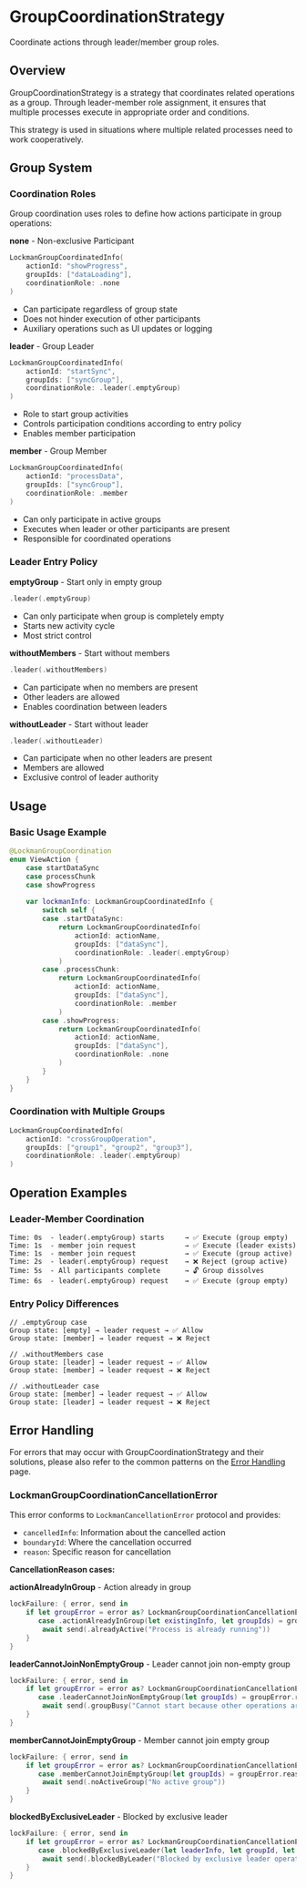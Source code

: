 # GroupCoordinationStrategy

Coordinate actions through leader/member group roles.

## Overview

GroupCoordinationStrategy is a strategy that coordinates related operations as a group. Through leader-member role assignment, it ensures that multiple processes execute in appropriate order and conditions.

This strategy is used in situations where multiple related processes need to work cooperatively.

## Group System

### Coordination Roles

Group coordination uses roles to define how actions participate in group operations:

**none** - Non-exclusive Participant

```swift
LockmanGroupCoordinatedInfo(
    actionId: "showProgress",
    groupIds: ["dataLoading"],
    coordinationRole: .none
)
```

- Can participate regardless of group state
- Does not hinder execution of other participants
- Auxiliary operations such as UI updates or logging

**leader** - Group Leader

```swift
LockmanGroupCoordinatedInfo(
    actionId: "startSync",
    groupIds: ["syncGroup"],
    coordinationRole: .leader(.emptyGroup)
)
```

- Role to start group activities
- Controls participation conditions according to entry policy
- Enables member participation

**member** - Group Member

```swift
LockmanGroupCoordinatedInfo(
    actionId: "processData", 
    groupIds: ["syncGroup"],
    coordinationRole: .member
)
```

- Can only participate in active groups
- Executes when leader or other participants are present
- Responsible for coordinated operations

### Leader Entry Policy

**emptyGroup** - Start only in empty group

```swift
.leader(.emptyGroup)
```

- Can only participate when group is completely empty
- Starts new activity cycle
- Most strict control

**withoutMembers** - Start without members

```swift
.leader(.withoutMembers)
```

- Can participate when no members are present
- Other leaders are allowed
- Enables coordination between leaders

**withoutLeader** - Start without leader

```swift
.leader(.withoutLeader)
```

- Can participate when no other leaders are present
- Members are allowed
- Exclusive control of leader authority

## Usage

### Basic Usage Example

```swift
@LockmanGroupCoordination
enum ViewAction {
    case startDataSync
    case processChunk
    case showProgress
    
    var lockmanInfo: LockmanGroupCoordinatedInfo {
        switch self {
        case .startDataSync:
            return LockmanGroupCoordinatedInfo(
                actionId: actionName,
                groupIds: ["dataSync"],
                coordinationRole: .leader(.emptyGroup)
            )
        case .processChunk:
            return LockmanGroupCoordinatedInfo(
                actionId: actionName,
                groupIds: ["dataSync"],
                coordinationRole: .member
            )
        case .showProgress:
            return LockmanGroupCoordinatedInfo(
                actionId: actionName,
                groupIds: ["dataSync"],
                coordinationRole: .none
            )
        }
    }
}
```

### Coordination with Multiple Groups

```swift
LockmanGroupCoordinatedInfo(
    actionId: "crossGroupOperation",
    groupIds: ["group1", "group2", "group3"],
    coordinationRole: .leader(.emptyGroup)
)
```

## Operation Examples

### Leader-Member Coordination

```
Time: 0s  - leader(.emptyGroup) starts     → ✅ Execute (group empty)
Time: 1s  - member join request            → ✅ Execute (leader exists)
Time: 1s  - member join request            → ✅ Execute (group active)
Time: 2s  - leader(.emptyGroup) request    → ❌ Reject (group active)
Time: 5s  - All participants complete      → 🔓 Group dissolves
Time: 6s  - leader(.emptyGroup) request    → ✅ Execute (group empty)
```

### Entry Policy Differences

```
// .emptyGroup case
Group state: [empty] → leader request → ✅ Allow
Group state: [member] → leader request → ❌ Reject

// .withoutMembers case
Group state: [leader] → leader request → ✅ Allow
Group state: [member] → leader request → ❌ Reject

// .withoutLeader case
Group state: [member] → leader request → ✅ Allow
Group state: [leader] → leader request → ❌ Reject
```

## Error Handling

For errors that may occur with GroupCoordinationStrategy and their solutions, please also refer to the common patterns on the [Error Handling](<doc:ErrorHandling>) page.

### LockmanGroupCoordinationCancellationError

This error conforms to `LockmanCancellationError` protocol and provides:
- `cancelledInfo`: Information about the cancelled action
- `boundaryId`: Where the cancellation occurred
- `reason`: Specific reason for cancellation

**CancellationReason cases:**

**actionAlreadyInGroup** - Action already in group

```swift
lockFailure: { error, send in
    if let groupError = error as? LockmanGroupCoordinationCancellationError,
       case .actionAlreadyInGroup(let existingInfo, let groupIds) = groupError.reason {
        await send(.alreadyActive("Process is already running"))
    }
}
```

**leaderCannotJoinNonEmptyGroup** - Leader cannot join non-empty group

```swift
lockFailure: { error, send in
    if let groupError = error as? LockmanGroupCoordinationCancellationError,
       case .leaderCannotJoinNonEmptyGroup(let groupIds) = groupError.reason {
        await send(.groupBusy("Cannot start because other operations are running"))
    }
}
```

**memberCannotJoinEmptyGroup** - Member cannot join empty group

```swift
lockFailure: { error, send in
    if let groupError = error as? LockmanGroupCoordinationCancellationError,
       case .memberCannotJoinEmptyGroup(let groupIds) = groupError.reason {
        await send(.noActiveGroup("No active group"))
    }
}
```

**blockedByExclusiveLeader** - Blocked by exclusive leader

```swift
lockFailure: { error, send in
    if let groupError = error as? LockmanGroupCoordinationCancellationError,
       case .blockedByExclusiveLeader(let leaderInfo, let groupId, let entryPolicy) = groupError.reason {
        await send(.blockedByLeader("Blocked by exclusive leader operation: \(leaderInfo.actionId)"))
    }
}
```

